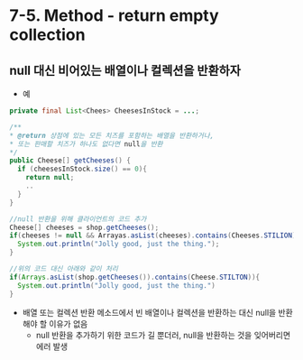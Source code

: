# 7-5. Method - return empty collection

## null 대신 비어있는 배열이나 컬렉션을 반환하자

- 예

```java
private final List<Chees> CheesesInStock = ...;

/**
* @return 상점에 있는 모든 치즈를 포함하는 배열을 반환하거나,
* 또는 판매할 치즈가 하나도 없다면 null을 반환
*/
public Cheese[] getCheeses() {
  if (cheesesInStock.size() == 0){
    return null;
    ..
  }
}

//null 반환을 위해 클라이언트의 코드 추가
Cheese[] cheeses = shop.getCheeses();
if(cheeses != null && Arrayas.asList(cheeses).contains(Cheeses.STILION)){
  System.out.println("Jolly good, just the thing.");
}

//위의 코드 대신 아래와 같이 처리
if(Arrays.asList(shop.getCheeses()).contains(Cheese.STILTON)){
  System.out.println("Jolly good, just the thing.")
}
```

- 배열 또는 컬렉션 반환 메소드에서 빈 배열이나 컬렉션을 반환하는 대신 null을 반환해야 할 이유가 없음
  - null 반환을 추가하기 위한 코드가 길 뿐더러, null을 반환하는 것을 잊어버리면 에러 발생